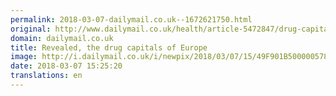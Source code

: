 ```yaml
---
permalink: 2018-03-07-dailymail.co.uk--1672621750.html
original: http://www.dailymail.co.uk/health/article-5472847/drug-capitals-Europe.html?ITO=1490&ns_mchannel=rss&ns_campaign=1490
domain: dailymail.co.uk
title: Revealed, the drug capitals of Europe
image: http://i.dailymail.co.uk/i/newpix/2018/03/07/15/49F901B500000578-0-image-a-5_1520434969204.jpg
date: 2018-03-07 15:25:20
translations: en
---
```


